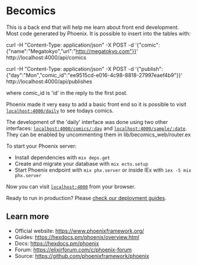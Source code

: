 # Becomics

This is a back end that will help me learn about front end development. Most code generated by Phoenix.
It is possible to insert into the tables with:

curl -H "Content-Type: application/json" -X POST -d '{"comic": {"name":"Megatokyo","url":"http://megatokyo.com"}}' http://localhost:4000/api/comics

curl -H "Content-Type: application/json" -X POST -d '{"publish": {"day":"Mon","comic_id":"ee9515cd-e016-4c98-8818-27997eaef4b9"}}' http://localhost:4000/api/publishes

where comic_id is 'id' in the reply to the first post.

Phoenix made it very easy to add a basic front end so it is possible to visit [`localhost:4000/daily`](http://localhost:4000/daily) to see todays comics.

The development of the 'daily' interface was done using two other interfaces: [`localhost:4000/comics/:day`](http://localhost:4000/comics/Mon) and [`localhost:4000/sample/:date`](http://localhost:4000/sample/1). They can be enabled by uncommenting them in lib/becomics_web/router.ex


To start your Phoenix server:

  * Install dependencies with `mix deps.get`
  * Create and migrate your database with `mix ecto.setup`
  * Start Phoenix endpoint with `mix phx.server` or inside IEx with `iex -S mix phx.server`

Now you can visit [`localhost:4000`](http://localhost:4000) from your browser.

Ready to run in production? Please [check our deployment guides](https://hexdocs.pm/phoenix/deployment.html).

## Learn more

  * Official website: https://www.phoenixframework.org/
  * Guides: https://hexdocs.pm/phoenix/overview.html
  * Docs: https://hexdocs.pm/phoenix
  * Forum: https://elixirforum.com/c/phoenix-forum
  * Source: https://github.com/phoenixframework/phoenix
